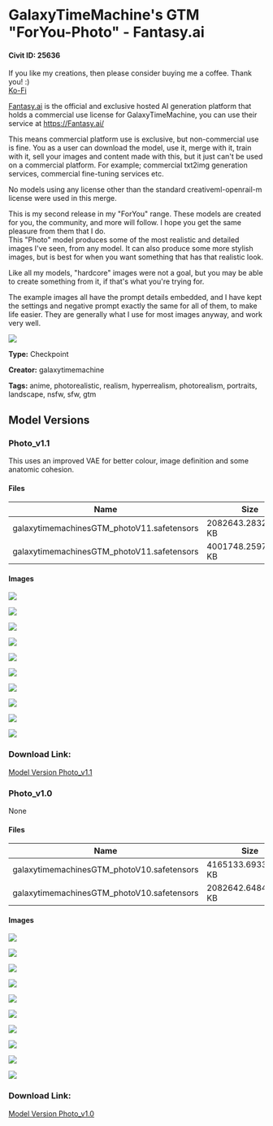 # GalaxyTimeMachine's GTM "ForYou-Photo" - Fantasy.ai

#### Civit ID: 25636

<p>If you like my creations, then please consider buying me a coffee. Thank you! :)<br /><a target="_blank" rel="ugc" href="https://ko-fi.com/galaxytimemachine">Ko-Fi</a></p><p></p><p><a target="_blank" rel="ugc" href="http://Fantasy.ai">Fantasy.ai</a> is the official and exclusive hosted AI generation platform that holds a commercial use license for GalaxyTimeMachine, you can use their service at <a target="_blank" rel="ugc" href="https://Fantasy.ai/">https://Fantasy.ai/</a></p><p>This means commercial platform use is exclusive, but non-commercial use is fine. You as a user can download the model, use it, merge with it, train with it, sell your images and content made with this, but it just can't be used on a commercial platform. For example; commercial txt2img generation services, commercial fine-tuning services etc.</p><p>No models using any license other than the standard creativeml-openrail-m license were used in this merge.</p><p></p><p>This is my second release in my "ForYou" range. These models are created for you, the community, and more will follow. I hope you get the same pleasure from them that I do.<br />This "Photo" model produces some of the most realistic and detailed images I've seen, from any model. It can also produce some more stylish images, but is best for when you want something that has that realistic look.</p><p>Like all my models, "hardcore" images were not a goal, but you may be able to create something from it, if that's what you're trying for.</p><p></p><p>The example images all have the prompt details embedded, and I have kept the settings and negative prompt exactly the same for all of them, to make life easier. They are generally what I use for most images anyway, and work very well.</p><img src="https://imagecache.civitai.com/xG1nkqKTMzGDvpLrqFT7WA/0878ce62-0bfb-476f-1d18-6cb0e01afb00/width=525/0878ce62-0bfb-476f-1d18-6cb0e01afb00" />

**Type:** Checkpoint

**Creator:** galaxytimemachine

**Tags:** anime, photorealistic, realism, hyperrealism, photorealism, portraits, landscape, nsfw, sfw, gtm

## Model Versions

### Photo_v1.1

<p>This uses an improved VAE for better colour, image definition and some anatomic cohesion.</p>

#### Files

| Name | Size | Type | Format | Download Url | AutoV1 | AutoV2 | SHA256 | CRC32 | BLAKE3 |
| --- | --- | --- | --- | --- | --- | --- | --- | --- | --- |
| galaxytimemachinesGTM_photoV11.safetensors | 2082643.283203125 KB | Model | SafeTensor | https://civitai.com/api/download/models/67424?type=Model&format=SafeTensor&size=pruned&fp=fp16 | 61F31D24 | 7E6A7BF6AF | 7E6A7BF6AF6B04E2140349A9B7EE256EE5F58BCF57CEDE2CCEEAF938B79CDAA6 | D52B167B | 0233A44ABAE1706DE682B89E42B1516128E1E9754BA18B206F005A754E7E56E7 |
| galaxytimemachinesGTM_photoV11.safetensors | 4001748.259765625 KB | Model | SafeTensor | https://civitai.com/api/download/models/67424 | 0688B1C3 | 090E806515 | 090E8065155C441F8A594B30ECB513EA77D661DA710346A301BD163E3BF493ED | E7A9949E | 005FBB6A2ACF732A488124F62882115C642C717D1BC5BED75318D616312A294D |

#### Images

<p><img src="https://image.civitai.com/xG1nkqKTMzGDvpLrqFT7WA/21db2c07-dd3b-4f0a-8766-266085cd417f/width=450/749393.jpeg" /></p>

<p><img src="https://image.civitai.com/xG1nkqKTMzGDvpLrqFT7WA/c0ba4d1d-1b1b-4162-b182-5358d3babaeb/width=450/749395.jpeg" /></p>

<p><img src="https://image.civitai.com/xG1nkqKTMzGDvpLrqFT7WA/c0cc88a8-1ddc-4b36-ab9d-41231959190b/width=450/749397.jpeg" /></p>

<p><img src="https://image.civitai.com/xG1nkqKTMzGDvpLrqFT7WA/ba5ad6b2-7fe5-4011-b8e8-d2dcf252d2db/width=450/749398.jpeg" /></p>

<p><img src="https://image.civitai.com/xG1nkqKTMzGDvpLrqFT7WA/fdecdd39-6906-4544-919a-2ce940ab6123/width=450/749399.jpeg" /></p>

<p><img src="https://image.civitai.com/xG1nkqKTMzGDvpLrqFT7WA/2bdc4e0a-79ef-4902-ba51-c2b898e72cf1/width=450/749396.jpeg" /></p>

<p><img src="https://image.civitai.com/xG1nkqKTMzGDvpLrqFT7WA/7e040114-afe8-412c-8dd9-f8e5afd2405d/width=450/749400.jpeg" /></p>

<p><img src="https://image.civitai.com/xG1nkqKTMzGDvpLrqFT7WA/ac16c516-4d39-426e-977d-6b0ab27908ef/width=450/749401.jpeg" /></p>

<p><img src="https://image.civitai.com/xG1nkqKTMzGDvpLrqFT7WA/8c1d4648-89d7-4e2f-bf42-3fb0e7a8bb5d/width=450/749402.jpeg" /></p>

<p><img src="https://image.civitai.com/xG1nkqKTMzGDvpLrqFT7WA/c51092ff-edaa-4248-bfc9-deb1cae8700d/width=450/749406.jpeg" /></p>

### Download Link:

[Model Version Photo_v1.1](https://civitai.com/api/download/models/67424)

### Photo_v1.0

None

#### Files

| Name | Size | Type | Format | Download Url | AutoV1 | AutoV2 | SHA256 | CRC32 | BLAKE3 |
| --- | --- | --- | --- | --- | --- | --- | --- | --- | --- |
| galaxytimemachinesGTM_photoV10.safetensors | 4165133.693359375 KB | Model | SafeTensor | https://civitai.com/api/download/models/30693 | F1026578 | 3A55F48D21 | 3A55F48D21BDEF9B57389C9FF9438BB24C9CBCEC3B6EF2E5FC114BABB13399CD | 20DF779A | 606A477C77BEED73BB898521C0F328854734DA5C260408CEB5058DD5BBD9DFBD |
| galaxytimemachinesGTM_photoV10.safetensors | 2082642.6484375 KB | Pruned Model | SafeTensor | https://civitai.com/api/download/models/30693?type=Pruned%20Model&format=SafeTensor&size=pruned&fp=fp16 | 056BB48C | 1D3DA73C93 | 1D3DA73C93BB6E508FC25FA4FB7C8A0095F75ED89A208954102F5B8321790F8E | 291FE5FA | FE3624CB60A79C2A85D4C4CFBA6A966B33BA2755104D600B06A76853BF4ECB1A |

#### Images

<p><img src="https://image.civitai.com/xG1nkqKTMzGDvpLrqFT7WA/39023a68-a7af-48dd-f868-26a39abe7700/width=450/348567.jpeg" /></p>

<p><img src="https://image.civitai.com/xG1nkqKTMzGDvpLrqFT7WA/53299718-769e-413e-62ff-a3fba36b6500/width=450/348586.jpeg" /></p>

<p><img src="https://image.civitai.com/xG1nkqKTMzGDvpLrqFT7WA/503540a9-2c8f-409c-6588-806a11721f00/width=450/348726.jpeg" /></p>

<p><img src="https://image.civitai.com/xG1nkqKTMzGDvpLrqFT7WA/5e8e757c-5ced-4fd5-fb84-65267967c700/width=450/348725.jpeg" /></p>

<p><img src="https://image.civitai.com/xG1nkqKTMzGDvpLrqFT7WA/c08e240b-565b-4159-ee15-58ba37b8aa00/width=450/348584.jpeg" /></p>

<p><img src="https://image.civitai.com/xG1nkqKTMzGDvpLrqFT7WA/0afc8f7d-2ab7-46a5-e94f-a621f7e03500/width=450/348724.jpeg" /></p>

<p><img src="https://image.civitai.com/xG1nkqKTMzGDvpLrqFT7WA/37ab3b04-09cf-4d1e-88f6-d903439a2c00/width=450/348585.jpeg" /></p>

<p><img src="https://image.civitai.com/xG1nkqKTMzGDvpLrqFT7WA/c8b31452-9b40-424f-9f5f-e0dfe9190600/width=450/348583.jpeg" /></p>

<p><img src="https://image.civitai.com/xG1nkqKTMzGDvpLrqFT7WA/36397865-d08f-4d96-bdfb-a50dc57b1400/width=450/348723.jpeg" /></p>

<p><img src="https://image.civitai.com/xG1nkqKTMzGDvpLrqFT7WA/aca2c6e8-cf16-4a46-7c2c-51ab17f37a00/width=450/348582.jpeg" /></p>

### Download Link:

[Model Version Photo_v1.0](https://civitai.com/api/download/models/30693)

